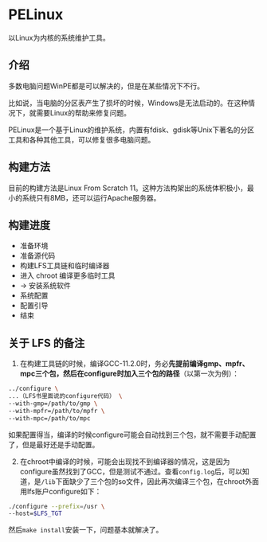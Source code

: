 # PELinux
以Linux为内核的系统维护工具。

## 介绍
多数电脑问题WinPE都是可以解决的，但是在某些情况下不行。

比如说，当电脑的分区表产生了损坏的时候，Windows是无法启动的。在这种情况下，就需要Linux的帮助来修复问题。

PELinux是一个基于Linux的维护系统，内置有fdisk、gdisk等Unix下著名的分区工具和各种其他工具，可以修复很多电脑问题。

## 构建方法
目前的构建方法是Linux From Scratch 11。这种方法构架出的系统体积极小，最小的系统只有8MB，还可以运行Apache服务器。

## 构建进度
* 准备环境
* 准备源代码
* 构建LFS工具链和临时编译器
* 进入 chroot 编译更多临时工具
* -> 安装系统软件
* 系统配置
* 配置引导
* 结束

## 关于 LFS 的备注
1. 在构建工具链的时候，编译GCC-11.2.0时，务必**先提前编译gmp、mpfr、mpc三个包，然后在configure时加入三个包的路径**（以第一次为例）：
```bash
../configure \
...（LFS书里面说的configure代码） \
--with-gmp=/path/to/gmp \
--with-mpfr=/path/to/mpfr \
--with-mpc=/path/to/mpc
```
如果配置得当，编译的时候configure可能会自动找到三个包，就不需要手动配置了，但是最好还是手动配置。

2. 在chroot中编译的时候，可能会出现找不到编译器的情况，这是因为configure虽然找到了GCC，但是测试不通过。查看`config.log`后，可以知道，是`/lib`下面缺少了三个包的so文件，因此再次编译三个包，在chroot外面用lfs账户configure如下：
```bash
./configure --prefix=/usr \
--host=$LFS_TGT
```
然后`make install`安装一下，问题基本就解决了。
